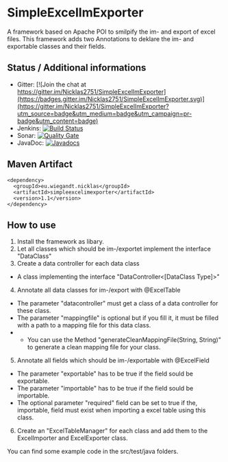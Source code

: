 # SimpleExcelImExporter
A framework based on Apache POI to smilpify the im- and export of excel files. This framework adds two Annotations to deklare the im- and exportable classes and their fields.

## Status / Additional informations
* Gitter: [![Join the chat at https://gitter.im/Nicklas2751/SimpleExcelImExporter](https://badges.gitter.im/Nicklas2751/SimpleExcelImExporter.svg)](https://gitter.im/Nicklas2751/SimpleExcelImExporter?utm_source=badge&utm_medium=badge&utm_campaign=pr-badge&utm_content=badge)
* Jenkins: [![Build Status](http://jenkins.wiegandt.eu/job/SimpleExcelImExporter/badge/icon)](http://jenkins.wiegandt.eu/job/SimpleExcelImExporter/)
* Sonar: [![Quality Gate](http://sonar.wiegandt.eu/api/badges/gate?key=eu.wiegandt.nicklas%3Asimpleexcelimexporter)](http://sonar.wiegandt.eu/dashboard/index/eu.wiegandt.nicklas%3Asimpleexcelimexporter)
* JavaDoc: [![Javadocs](http://www.javadoc.io/badge/eu.wiegandt.nicklas/simpleexcelimexporter.svg)](http://www.javadoc.io/doc/eu.wiegandt.nicklas/simpleexcelimexporter)

## Maven Artifact
    <dependency>
      <groupId>eu.wiegandt.nicklas</groupId>
      <artifactId>simpleexcelimexporter</artifactId>
      <version>1.1</version>
    </dependency>

## How to use

1. Install the framework as libary.
2. Let all classes which should be im-/exportet implement the interface "DataClass"
3. Create a data controller for each data class
  * A class implementing the interface "DataController<[DataClass Type]>"
4. Annotate all data classes for im-/export with @ExcelTable
  * The parameter "datacontroller" must get a class of a data controller for these class.
  * The parameter "mappingfile" is optional but if you fill it, it must be filled with a path to a mapping file for this data class.
  *  * You can use the Method "generateCleanMappingFile(String, String)" to generate a clean mapping file for your class.
5. Annotate all fields which should be im-/exportable with @ExcelField
  * The parameter "exportable" has to be true if the field sould be exportable.
  * The parameter "importable" has to be true if the field sould be importable.
  * The optional parameter "required" field can be set to true if the, importable, field must exist when importing a excel table using this class.
6. Create an "ExcelTableManager" for each class and add them to the ExcelImporter and ExcelExporter class.

You can find some example code in the src/test/java folders.
